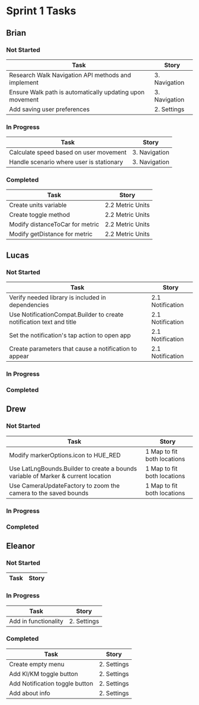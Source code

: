 # Sprint 1 Tasks

## Brian
### Not Started
| Task | Story |
| ---- | --- |
| Research Walk Navigation API methods and implement | 3. Navigation |
| Ensure Walk path is automatically updating upon movement | 3. Navigation |
| Add saving user preferences | 2. Settings |

### In Progress
| Task | Story |
| ---- | --- |
| Calculate speed based on user movement | 3. Navigation |
| Handle scenario where user is stationary | 3. Navigation |
### Completed
| Task | Story |
| ---- | --- |
| Create units variable | 2.2 Metric Units |
| Create toggle method | 2.2 Metric Units |
| Modify distanceToCar for metric | 2.2 Metric Units |
| Modify getDistance for metric | 2.2 Metric Units |

## Lucas
### Not Started
| Task | Story |
| ---- | --- |
| Verify needed library is included in dependencies | 2.1 Notification |
| Use NotificationCompat.Builder to create notification text and title | 2.1 Notification |
| Set the notification's tap action to open app | 2.1 Notification |
| Create parameters that cause a notification to appear | 2.1 Notification |
### In Progress
### Completed
## Drew
### Not Started
| Task | Story |
| ---- | --- |
| Modify markerOptions.icon to HUE_RED | 1 Map to fit both locations |
| Use LatLngBounds.Builder to create a bounds variable of Marker & current location | 1 Map to fit both locations |
| Use CameraUpdateFactory to zoom the camera to the saved bounds | 1 Map to fit both locations |
### In Progress
### Completed
## Eleanor
### Not Started
| Task | Story |
| ---- | --- |

### In Progress
| Task | Story |
| ---- | --- |
| Add in functionality | 2. Settings |

### Completed
| Task | Story |
| ---- | --- |
| Create empty menu | 2. Settings |
| Add KI/KM toggle button | 2. Settings |
| Add Notification toggle button | 2. Settings |
| Add about info | 2. Settings |
